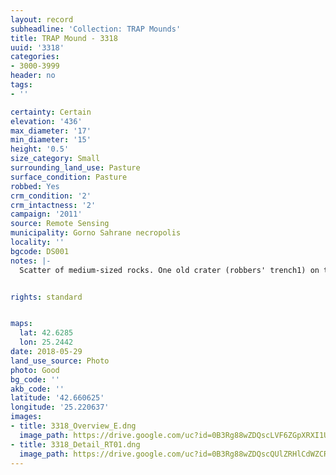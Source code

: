 ```yaml
---
layout: record
subheadline: 'Collection: TRAP Mounds'
title: TRAP Mound - 3318
uuid: '3318'
categories:
- 3000-3999
header: no
tags:
- ''

certainty: Certain
elevation: '436'
max_diameter: '17'
min_diameter: '15'
height: '0.5'
size_category: Small
surrounding_land_use: Pasture
surface_condition: Pasture
robbed: Yes
crm_condition: '2'
crm_intactness: '2'
campaign: '2011'
source: Remote Sensing
municipality: Gorno Sahrane necropolis
locality: ''
bgcode: DS001
notes: |-
  Scatter of medium-sized rocks. One old crater (robbers' trench1) on top.


rights: standard


maps:
  lat: 42.6285
  lon: 25.2442
date: 2018-05-29
land_use_source: Photo
photo: Good
bg_code: ''
akb_code: ''
latitude: '42.660625'
longitude: '25.220637'
images:
- title: 3318_Overview_E.dng
  image_path: https://drive.google.com/uc?id=0B3Rg88wZDQscLVF6ZGpXRXI1UjQ
- title: 3318_Detail_RT01.dng
  image_path: https://drive.google.com/uc?id=0B3Rg88wZDQscQUlZRHlCdWZCR0k
---
```

